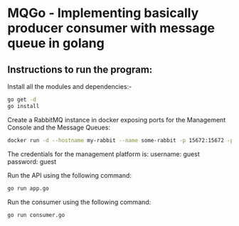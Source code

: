 # MQGo - Implementing basically producer consumer with message queue in golang

## Instructions to run the program:

Install all the modules and dependencies:-
```bash
go get -d
go install 
```

Create a RabbitMQ instance in docker exposing ports for the Management Console and the Message Queues:
```bash 
docker run -d --hostname my-rabbit --name some-rabbit -p 15672:15672 -p 5672:5672 rabbitmq:3-management
```

The credentials for the management platform is:
username: guest
password: guest

Run the API using the following command:
```bash 
go run app.go 
```

Run the consumer using the following command:
```bash 
go run consumer.go
```
